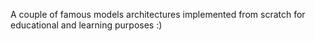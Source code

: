A couple of famous models architectures implemented from scratch for educational and learning purposes :)
